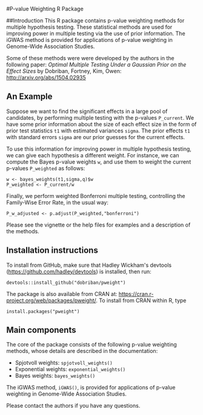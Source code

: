 #P-value Weighting R Package

##Introduction
This R package contains p-value weighting methods for multiple hypothesis testing. These statistical methods are used for improving power in multiple testing via the use of prior information. The iGWAS method is provided for applications of p-value weighting in Genome-Wide Association Studies.

Some of these methods were were developed by the authors in the following paper:
*Optimal Multiple Testing Under a Gaussian Prior on the Effect Sizes* by Dobriban, Fortney, Kim, Owen:  http://arxiv.org/abs/1504.02935

## An Example
Suppose we want to find the significant effects in a large pool of candidates, by performing  multiple testing with the p-values `P_current`. We have some prior information about the size of each effect size in the form of prior test statistics `t1` with estimated variances `sigma`. The prior effects `t1` with standard errors `sigma` are our prior guesses for the current effects.

To use this information for improving power in multiple hypothesis testing, we can give each hypothesis a different weight. For instance, we can compute the Bayes p-value weights `w`, and use them to weight the current p-values `P_weighted` as follows: 

```{r}
w <- bayes_weights(t1,sigma,q)$w
P_weighted <- P_current/w
```

Finally, we perform weighted Bonferroni multiple testing, controlling the Family-Wise Error Rate, in the usual way: 
```{r}
P_w_adjusted <- p.adjust(P_weighted,"bonferroni")
```

Please see the vignette or the help files for examples and a description of the methods.

## Installation instructions

To install from GitHub, make sure that Hadley Wickham's devtools (https://github.com/hadley/devtools) is installed, then run:

```{r}
devtools::install_github("dobriban/pweight")
```

The package is also available from CRAN at:  https://cran.r-project.org/web/packages/pweight/.
To install from CRAN within R, type

```{r}
install.packages("pweight")
```

## Main components

The core of the package consists of the following p-value weighting methods, whose details are described in the documentation:

* Spjotvoll weights: `spjotvoll_weights()` 
* Exponential weights: `exponential_weights()` 
* Bayes weights: `bayes_weights()`

The iGWAS method, `iGWAS()`, is provided for applications of p-value weighting in Genome-Wide Association Studies.

Please contact the authors if you have any questions. 
